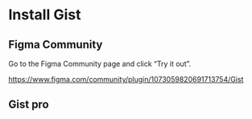 # Install Gist

## Figma Community

Go to the Figma Community page and click “Try it out”.

<https://www.figma.com/community/plugin/1073059820691713754/Gist>

## Gist pro